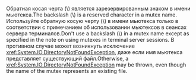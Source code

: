 <span data-ttu-id="b968d-101">Обратная косая черта (\\) является зарезервированным знаком в имени мьютекса.</span><span class="sxs-lookup"><span data-stu-id="b968d-101">The backslash (\\) is a reserved character in a mutex name.</span></span> <span data-ttu-id="b968d-102">Используйте обратную косую черту (\\) в имени мьютекса только в соответствии с примечанием об использовании мьютексов в сеансах сервера терминалов.</span><span class="sxs-lookup"><span data-stu-id="b968d-102">Don't use a backslash (\\) in a mutex name except as specified in the note on using mutexes in terminal server sessions.</span></span> <span data-ttu-id="b968d-103">В противном случае может возникнуть исключение <xref:System.IO.DirectoryNotFoundException>, даже если имя мьютекса представляет существующий файл.</span><span class="sxs-lookup"><span data-stu-id="b968d-103">Otherwise, a <xref:System.IO.DirectoryNotFoundException> may be thrown, even though the name of the mutex represents an existing file.</span></span>
